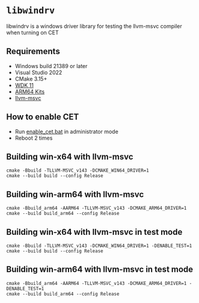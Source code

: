 # ``libwindrv``
libwindrv is a windows driver library for testing the llvm-msvc compiler when turning on CET


## Requirements

- Windows build 21389 or later
- Visual Studio 2022
- CMake 3.15+
- [WDK 11](https://learn.microsoft.com/en-us/windows-hardware/drivers/download-the-wdk)
- [ARM64 Kits](https://learn.microsoft.com/en-us/windows-hardware/drivers/develop/building-arm64-drivers)
- [llvm-msvc](https://github.com/backengineering/llvm-msvc/releases)

## How to enable CET
- Run [enable_cet.bat](https://github.com/backengineering/libwindrv/blob/dev/tools/enable_cet.bat) in administrator mode
- Reboot 2 times


## Building win-x64 with llvm-msvc

```
cmake -Bbuild -TLLVM-MSVC_v143 -DCMAKE_WIN64_DRIVER=1
cmake --build build --config Release
```

## Building win-arm64 with llvm-msvc

```
cmake -Bbuild_arm64 -AARM64 -TLLVM-MSVC_v143 -DCMAKE_ARM64_DRIVER=1
cmake --build build_arm64 --config Release
```

## Building win-x64 with llvm-msvc in test mode

```
cmake -Bbuild -TLLVM-MSVC_v143 -DCMAKE_WIN64_DRIVER=1 -DENABLE_TEST=1
cmake --build build --config Release
```

## Building win-arm64 with llvm-msvc in test mode

```
cmake -Bbuild_arm64 -AARM64 -TLLVM-MSVC_v143 -DCMAKE_ARM64_DRIVER=1 -DENABLE_TEST=1
cmake --build build_arm64 --config Release
```

